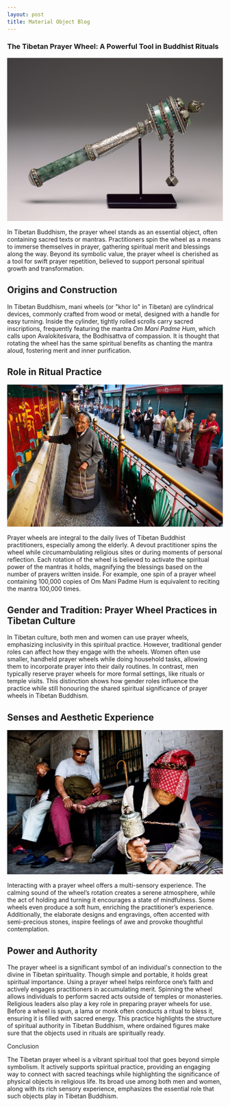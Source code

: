 ```yaml
---
layout: post
title: Material Object Blog
---
```


### The Tibetan Prayer Wheel: A Powerful Tool in Buddhist Rituals

![image](https://raw.githubusercontent.com/simscondones/Blog-Assignment/refs/heads/master/assets/Tibetan-PortablePrayerWheel-17th-18th%20century.jpg)

In Tibetan Buddhism, the prayer wheel stands as an essential object, often containing sacred texts or mantras. Practitioners spin the wheel as a means to immerse themselves in prayer, gathering spiritual merit and blessings along the way. Beyond its symbolic value, the prayer wheel is cherished as a tool for swift prayer repetition, believed to support personal spiritual growth and transformation.

## Origins and Construction

In Tibetan Buddhism, mani wheels (or "khor lo" in Tibetan) are cylindrical devices, commonly crafted from wood or metal, designed with a handle for easy turning. Inside the cylinder, tightly rolled scrolls carry sacred inscriptions, frequently featuring the mantra *Om Mani Padme Hum*, which calls upon Avalokiteśvara, the Bodhisattva of compassion. It is thought that rotating the wheel has the same spiritual benefits as chanting the mantra aloud, fostering merit and inner purification.

## Role in Ritual Practice

![image](https://raw.githubusercontent.com/simscondones/Blog-Assignment/refs/heads/master/assets/Detail_of_Dirven-ElderlyTibetanwoman-2008.jpg)

Prayer wheels are integral to the daily lives of Tibetan Buddhist practitioners, especially among the elderly. A devout practitioner spins the wheel while circumambulating religious sites or during moments of personal reflection. Each rotation of the wheel is believed to activate the spiritual power of the mantras it holds, magnifying the blessings based on the number of prayers written inside. For example, one spin of a prayer wheel containing 100,000 copies of Om Mani Padme Hum is equivalent to reciting the mantra 100,000 times.

## Gender and Tradition: Prayer Wheel Practices in Tibetan Culture

In Tibetan culture, both men and women can use prayer wheels, emphasizing inclusivity in this spiritual practice. However, traditional gender roles can affect how they engage with the wheels. Women often use smaller, handheld prayer wheels while doing household tasks, allowing them to incorporate prayer into their daily routines. In contrast, men typically reserve prayer wheels for more formal settings, like rituals or temple visits. This distinction shows how gender roles influence the practice while still honouring the shared spiritual significance of prayer wheels in Tibetan Buddhism.

## Senses and Aesthetic Experience

![image](https://raw.githubusercontent.com/simscondones/Blog-Assignment/refs/heads/master/assets/Dirven-ElderlyTibetanwoman-2008.jpg)

Interacting with a prayer wheel offers a multi-sensory experience. The calming sound of the wheel’s rotation creates a serene atmosphere, while the act of holding and turning it encourages a state of mindfulness. Some wheels even produce a soft hum, enriching the practitioner’s experience. Additionally, the elaborate designs and engravings, often accented with semi-precious stones, inspire feelings of awe and provoke thoughtful contemplation.

## Power and Authority

The prayer wheel is a significant symbol of an individual's connection to the divine in Tibetan spirituality. Though simple and portable, it holds great spiritual importance. Using a prayer wheel helps reinforce one’s faith and actively engages practitioners in accumulating merit. Spinning the wheel allows individuals to perform sacred acts outside of temples or monasteries. Religious leaders also play a key role in preparing prayer wheels for use. Before a wheel is spun, a lama or monk often conducts a ritual to bless it, ensuring it is filled with sacred energy. This practice highlights the structure of spiritual authority in Tibetan Buddhism, where ordained figures make sure that the objects used in rituals are spiritually ready.

Conclusion

The Tibetan prayer wheel is a vibrant spiritual tool that goes beyond simple symbolism. It actively supports spiritual practice, providing an engaging way to connect with sacred teachings while highlighting the significance of physical objects in religious life. Its broad use among both men and women, along with its rich sensory experience, emphasizes the essential role that such objects play in Tibetan Buddhism.

